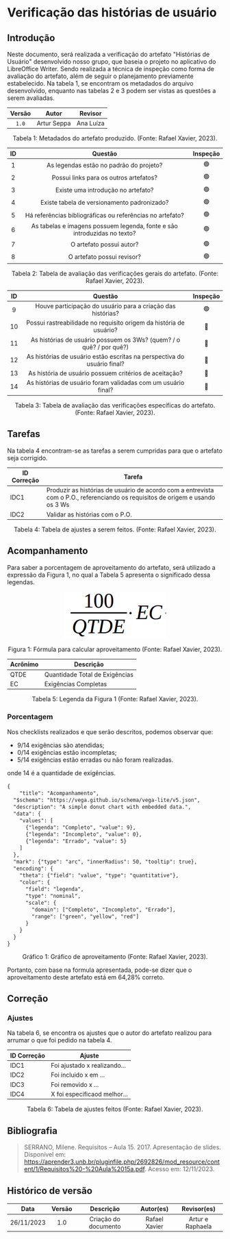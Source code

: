 # Verificação das histórias de usuário

## Introdução

Neste documento, será realizada a verificação do artefato "Histórias de Usuário" desenvolvido  nosso grupo, que baseia o projeto no aplicativo do LibreOffice Writer. Sendo realizada a técnica de inspeção como forma de avaliação do artefato, além de seguir o planejamento previamente estabelecido. Na tabela 1, se encontram os metadados do arquivo desenvolvido, enquanto nas tabelas 2 e 3 podem ser vistas as questões a serem avaliadas.

<center>

| Versão | Autor  |    Revisor         |
| :----: | :--------: | :------------------------: | 
| `1.0`  | Artur Seppa | Ana Luíza |

</center>

<div style="text-align: center">
<p> Tabela 1: Metadados do artefato produzido. (Fonte: Rafael Xavier, 2023). </p>
</div>

<center>

|  ID   |                                 Questão                                  | Inspeção |
| :---: | :----------------------------------------------------------------------: | :------: |
|   1   |                 As legendas estão no padrão do projeto?                  |    🟢     |             
|   2   |                  Possui links para os outros artefatos?                  |    🟢     |             
|   3   |                    Existe uma introdução no artefato?                    |    🟢     |             
|   4   |               Existe tabela de versionamento padronizado?                |    🟢     |             
|   5   |        Há referências bibliográficas ou referências no artefato?         |    🟢     |             
|   6   | As tabelas e imagens possuem legenda, fonte e são introduzidas no texto? |    🟢     |             
|   7   |                         O artefato possui autor?                         |    🟢     |             
|   8   |                        O artefato possui revisor?                        |    🟢     |             

</center>

<div style="text-align: center">
<p> Tabela 2: Tabela de avaliação das verificações gerais do artefato. (Fonte: Rafael Xavier, 2023). </p>
</div>

<center>

|  ID   |                                 Questão                                  | Inspeção | 
| :---: | :----------------------------------------------------------------------: | :------: | 
|   9   |       Houve participação do usuário para a criação das histórias?      |    🟢    |             
|   10   |       Possui rastreabilidade no requisito origem da história de usuário?      |    🔴     |             
|   11  |    As histórias de usuário possuem os 3Ws? (quem? / o quê? / por quê?)    |    🔴     |             
|   12  |   As histórias de usuário estão escritas na perspectiva do usuário final?    |    🔴     |             
|   13  |        As história de usuário possuem critérios de aceitação?        |    🔴     |             
|   14  | As histórias de usuário foram validadas com um usuário final? |    🔴     |             

</center>

<div style="text-align: center">
<p> Tabela 3: Tabela de avaliação das verificações específicas do artefato. (Fonte: Rafael Xavier, 2023). </p>
</div>

## Tarefas

Na tabela 4 encontram-se as tarefas a serem cumpridas para que o artefato seja corrigido.

<center>

| ID Correção | Tarefa         |
| ------------- | -------------- |
| IDC1          | Produzir as histórias de usuário de acordo com a entrevista com o P.O., referenciando os requisitos de origem e usando os 3 Ws  |
| IDC2          | Validar as histórias com o P.O.  |

</center>

<div style="text-align: center">
<p> Tabela 4: Tabela de ajustes a serem feitos. (Fonte: Rafael Xavier, 2023). </p>
</div>

## Acompanhamento

Para saber a porcentagem de aproveitamento do artefato, será utilizado a expressão da Figura 1, no qual a Tabela 5 apresenta o significado dessa legendas.

<div style="text-align: center">
<img src="../../../../images/formulaCalculoAproveitamento.png"  alt="legenda da fórmula da figura 1"/>

<p> Figura 1: Fórmula para calcular aproveitamento (Fonte: Rafael Xavier, 2023). </p>
</div>

<center>

| Acrônimo  | Descrição                      |
| --------- | ------------------------------ |
| QTDE      | Quantidade Total de Exigências |
| EC        | Exigências Completas           |

<div style="text-align: center">
<p> Tabela 5: Legenda da Figura 1 (Fonte: Rafael Xavier, 2023). </p>
</div>

</center>

### Porcentagem

Nos checklists realizados e que serão descritos, podemos observar que:

- 9/14 exigências são atendidas;
- 0/14 exigências estão incompletas;
- 5/14 exigências estão erradas ou não foram realizadas.

onde 14 é a quantidade de exigências.

```vegalite
{
    "title": "Acompanhamento",
  "$schema": "https://vega.github.io/schema/vega-lite/v5.json",
  "description": "A simple donut chart with embedded data.",
  "data": {
    "values": [
      {"legenda": "Completo", "value": 9},
      {"legenda": "Incompleto", "value": 0},
      {"legenda": "Errado", "value": 5}
    ]
  },
  "mark": {"type": "arc", "innerRadius": 50, "tooltip": true},
  "encoding": {
    "theta": {"field": "value", "type": "quantitative"},
    "color": {
      "field": "legenda",
      "type": "nominal",
      "scale": {
        "domain": ["Completo", "Incompleto", "Errado"],
        "range": ["green", "yellow", "red"]
      }
    }
  }
}
```

<div style="text-align: center">
<p> Gráfico 1: Gráfico de aproveitamento (Fonte: Rafael Xavier, 2023). </p>
</div>

Portanto, com base na formula apresentada, pode-se dizer que o aproveitamento deste artefato está em 64,28% correto.

## Correção 

### Ajustes

Na tabela 6, se encontra os ajustes que o autor do artefato realizou para arrumar o que foi pedido na tabela 4.

<center>

| ID Correção | Ajuste                       |
| ------------- | ---------------------------- |
| IDC1          | Foi ajustado x realizando... |
| IDC2          | Foi incluido x em ...        |
| IDC3          | Foi removido x ...           |
| IDC4          | X foi especificaod melhor... |

<div style="text-align: center">
<p> Tabela 6: Tabela de ajustes feitos (Fonte: Rafael Xavier, 2023). </p>
</div>

</center>


## Bibliografia

> SERRANO, Milene. Requisitos – Aula 15. 2017. Apresentação de slides. Disponível em: https://aprender3.unb.br/pluginfile.php/2692826/mod_resource/content/1/Requisitos%20-%20Aula%2015a.pdf. Acesso em: 12/11/2023.

## Histórico de versão

|    Data    | Versão |      Descrição       | Autor(es) | Revisor(es) |
| :--------: | :----: | :------------------: | :-------: | :---------: |
| 26/11/2023 |  1.0   | Criação do documento | Rafael Xavier |   Artur e Raphaela    | 
